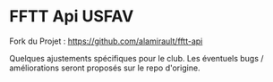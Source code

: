 # FFTT Api USFAV

Fork du Projet : https://github.com/alamirault/fftt-api

Quelques ajustements spécifiques pour le club. 
Les éventuels bugs / améliorations seront proposés sur le repo d'origine.
